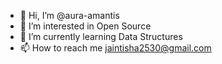 - 👋 Hi, I’m @aura-amantis
- 👀 I’m interested in Open Source
- 🌱 I’m currently learning Data Structures
- 📫 How to reach me <jaintisha2530@gmail.com>



<!---
aura-amantis/aura-amantis is a ✨ special ✨ repository because its `README.md` (this file) appears on your GitHub profile.
You can click the Preview link to take a look at your changes.
--->
